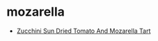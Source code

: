# mozarella

 * [Zucchini Sun Dried Tomato And Mozarella Tart](index/z/zucchini-sun-dried-tomato-and-mozarella-tart-109567.json)
